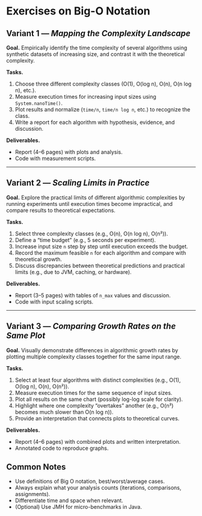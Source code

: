 
# Exercises on Big-O Notation


## Variant 1 — *Mapping the Complexity Landscape*
**Goal.** Empirically identify the time complexity of several algorithms using synthetic datasets of increasing size, and contrast it with the theoretical complexity.

**Tasks.**
1. Choose three different complexity classes (O(1), O(log n), O(n), O(n log n), etc.).
2. Measure execution times for increasing input sizes using `System.nanoTime()`.
3. Plot results and normalize (`time/n`, `time/n log n`, etc.) to recognize the class.
4. Write a report for each algorithm with hypothesis, evidence, and discussion.

**Deliverables.**
- Report (4–6 pages) with plots and analysis.
- Code with measurement scripts.

---

## Variant 2 — *Scaling Limits in Practice*
**Goal.** Explore the practical limits of different algorithmic complexities by running experiments until execution times become impractical, and compare results to theoretical expectations.

**Tasks.**
1. Select three complexity classes (e.g., O(n), O(n log n), O(n²)).  
2. Define a “time budget” (e.g., 5 seconds per experiment).  
3. Increase input size `n` step by step until execution exceeds the budget.  
4. Record the maximum feasible `n` for each algorithm and compare with theoretical growth.  
5. Discuss discrepancies between theoretical predictions and practical limits (e.g., due to JVM, caching, or hardware).  

**Deliverables.**
- Report (3–5 pages) with tables of `n_max` values and discussion.  
- Code with input scaling scripts.  

---

## Variant 3 — *Comparing Growth Rates on the Same Plot*
**Goal.** Visually demonstrate differences in algorithmic growth rates by plotting multiple complexity classes together for the same input range.  

**Tasks.**
1. Select at least four algorithms with distinct complexities (e.g., O(1), O(log n), O(n), O(n²)).  
2. Measure execution times for the same sequence of input sizes.  
3. Plot all results on the same chart (possibly log-log scale for clarity).  
4. Highlight where one complexity “overtakes” another (e.g., O(n²) becomes much slower than O(n log n)).  
5. Provide an interpretation that connects plots to theoretical curves.  

**Deliverables.**
- Report (4–6 pages) with combined plots and written interpretation.  
- Annotated code to reproduce graphs.  


## Common Notes
- Use definitions of Big O notation, best/worst/average cases.
- Always explain what your analysis counts (iterations, comparisons, assignments).
- Differentiate time and space when relevant.
- (Optional) Use JMH for micro-benchmarks in Java.

